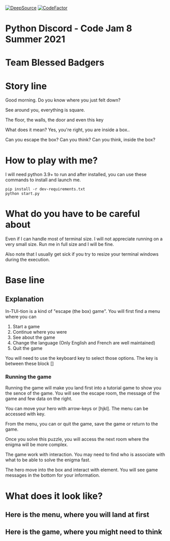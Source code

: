 [![DeepSource](https://deepsource.io/gh/StephD/CJ8-blessed-badgers.svg/?label=active+issues&show_trend=true&token=s8xqRUdIFJeB-Cd-zTynrJIw)](https://deepsource.io/gh/StephD/CJ8-blessed-badgers/?ref=repository-badge)
[![CodeFactor](https://www.codefactor.io/repository/github/stephd/cj8-blessed-badgers/badge?s=a5743e65f580e29c6f82336dbcf4703b2b835113)](https://www.codefactor.io/repository/github/stephd/cj8-blessed-badgers)

# Python Discord - Code Jam 8 Summer 2021
# Team Blessed Badgers

# Story line

Good morning. Do you know where you just felt down?

See around you, everything is square.

The floor, the walls, the door and even this key

What does it mean? Yes, you're right, you are inside a box..

Can you escape the box?
Can you think?
Can you think, inside the box?

# How to play with me?

I will need python 3.9+ to run and after installed, you can use these commands to install and launch me.

```
pip install -r dev-requirements.txt
python start.py
```

# What do you have to be careful about

Even if I can handle most of terminal size. I will not appreciate running on a very small size. Run me in full size and I will be fine.

Also note that I usually get sick if you try to resize your terminal windows during the execution.


# Base line

## Explanation

In-TUI-tion is a kind of "escape (the box) game".
You will first find a menu where you can

1. Start a game
2. Continue where you were
3. See about the game
4. Change the language (Only English and French are well maintained)
5. Quit the game

You will need to use the keyboard key to select those options.
The key is between these block []

### Running the game

Running the game will make you land first into a tutorial game to show you the sence of the game.
You will see the escape room, the message of the game and few data on the right.

You can move your hero with arrow-keys or [hjkl]. The menu can be accessed with <ESC> key.

From the menu, you can or quit the game, save the game or return to the game.

Once you solve this puzzle, you will access the next room where the enigma will be more complex.

The game work with interaction. You may need to find who is associate with what to be able to solve the enigma fast.

The hero move into the box and interact with element. You will see game messages in the bottom for your information.



# What does it look like?

## Here is the menu, where you will land at first

## Here is the game, where you might need to think
